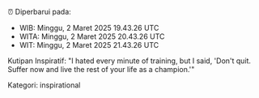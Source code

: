 ⏰ Diperbarui pada:
- WIB: Minggu, 2 Maret 2025 19.43.26 UTC
- WITA: Minggu, 2 Maret 2025 20.43.26 UTC
- WIT: Minggu, 2 Maret 2025 21.43.26 UTC

Kutipan Inspiratif:
"I hated every minute of training, but I said, 'Don't quit. Suffer now and live the rest of your life as a champion.'"


Kategori: inspirational


